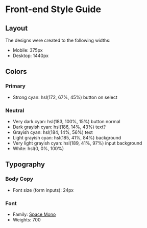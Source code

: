 # Front-end Style Guide

## Layout

The designs were created to the following widths:

- Mobile: 375px
- Desktop: 1440px

## Colors

### Primary

- Strong cyan: hsl(172, 67%, 45%) button on select

### Neutral

- Very dark cyan: hsl(183, 100%, 15%) button normal
- Dark grayish cyan: hsl(186, 14%, 43%) text?
- Grayish cyan: hsl(184, 14%, 56%) text
- Light grayish cyan: hsl(185, 41%, 84%) background
- Very light grayish cyan: hsl(189, 41%, 97%) input background
- White: hsl(0, 0%, 100%)

## Typography

### Body Copy

- Font size (form inputs): 24px

### Font

- Family: [Space Mono](https://fonts.google.com/specimen/Space+Mono)
- Weights: 700
